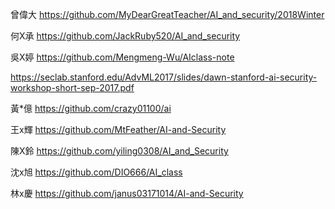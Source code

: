 曾偉大  https://github.com/MyDearGreatTeacher/AI_and_security/2018Winter

何X承  https://github.com/JackRuby520/AI_and_security  

吳X婷  https://github.com/Mengmeng-Wu/AIclass-note


https://seclab.stanford.edu/AdvML2017/slides/dawn-stanford-ai-security-workshop-short-sep-2017.pdf

黃*億  https://github.com/crazy01100/ai

王x輝 https://github.com/MtFeather/AI-and-Security

陳X鈴 https://github.com/yiling0308/AI_and_Security

沈x旭 https://github.com/DIO666/AI_class

林x慶 https://github.com/janus03171014/AI-and-Security


